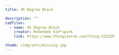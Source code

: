 ```yaml
---
title: 45 Degree Block

description: ""
cadfiles:
  - name: 45 Degree Block
    creator: Rokenbok kid*spark
    link: https://www.thingiverse.com/thing:323329

thumb: /img/sets/missing.jpg
---
```

